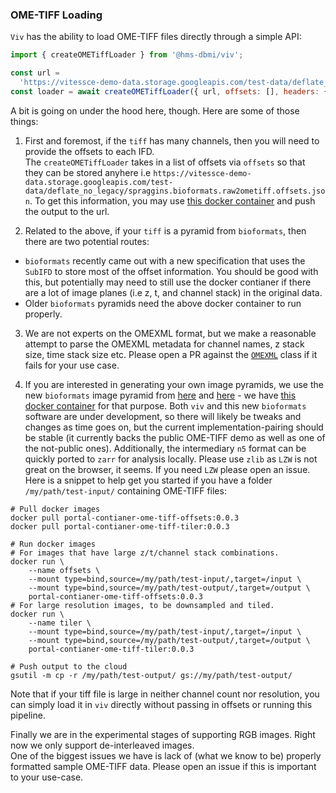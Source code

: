 ### OME-TIFF Loading

`Viv` has the ability to load OME-TIFF files directly through a simple API:

```javascript
import { createOMETiffLoader } from '@hms-dbmi/viv';

const url =
  'https://vitessce-demo-data.storage.googleapis.com/test-data/deflate_no_legacy/spraggins.bioformats.raw2ometiff.ome.tif';
const loader = await createOMETiffLoader({ url, offsets: [], headers: {} });
```

A bit is going on under the hood here, though. Here are some of those things:

1. First and foremost, if the `tiff` has many channels, then you will need to provide the offsets to each IFD.  
   The `createOMETiffLoader` takes in a list of offsets via `offsets` so that they can be stored anyhere i.e `https://vitessce-demo-data.storage.googleapis.com/test-data/deflate_no_legacy/spraggins.bioformats.raw2ometiff.offsets.json`. To get this information, you may use [this docker container](https://hub.docker.com/r/hubmap/portal-container-ome-tiff-offsets) and push the output to the url.

2. Related to the above, if your `tiff` is a pyramid from `bioformats`, then there are two potential routes:

- `bioformats` recently came out with a new specification that uses the `SubIFD` to store most of the offset information. You should be good with this, but potentially may need to still use the docker contianer if there are a lot of image planes (i.e z, t, and channel stack) in the original data.
- Older `bioformats` pyramids need the above docker container to run properly.

3. We are not experts on the OMEXML format, but we make a reasonable attempt to parse the OMEXML metadata for channel names, z stack size, time stack size etc. Please open a PR against the [`OMEXML`](https://github.com/hms-dbmi/viv/tree/master/src/loaders/omeXML.js) class if it fails for your use case.

4. If you are interested in generating your own image pyramids, we use the new `bioformats` image pyramid from [here](https://github.com/glencoesoftware/bioformats2raw) and [here](https://github.com/glencoesoftware/raw2ometiff) - we have [this docker container](https://hub.docker.com/r/hubmap/portal-container-ome-tiff-tiler) for that purpose. Both `viv` and this new `bioformats` software are under development, so there will likely be tweaks and changes as time goes on, but the current implementation-pairing should be stable (it currently backs the public OME-TIFF demo as well as one of the not-public ones). Additionally, the intermediary `n5` format can be quickly ported to `zarr` for analysis locally. Please use `zlib` as `LZW` is not great on the browser, it seems. If you need `LZW` please open an issue. Here is a snippet to help get you started if you have a folder `/my/path/test-input/` containing OME-TIFF files:

```shell
# Pull docker images
docker pull portal-contianer-ome-tiff-offsets:0.0.3
docker pull portal-contianer-ome-tiff-tiler:0.0.3

# Run docker images
# For images that have large z/t/channel stack combinations.
docker run \
    --name offsets \
    --mount type=bind,source=/my/path/test-input/,target=/input \
    --mount type=bind,source=/my/path/test-output/,target=/output \
    portal-contianer-ome-tiff-offsets:0.0.3
# For large resolution images, to be downsampled and tiled.
docker run \
    --name tiler \
    --mount type=bind,source=/my/path/test-input/,target=/input \
    --mount type=bind,source=/my/path/test-output/,target=/output \
    portal-contianer-ome-tiff-tiler:0.0.3

# Push output to the cloud
gsutil -m cp -r /my/path/test-output/ gs://my/path/test-output/
```

Note that if your tiff file is large in neither channel count nor resolution, you can simply load it in `viv` directly without passing in offsets or running this pipeline.

Finally we are in the experimental stages of supporting RGB images. Right now we only support de-interleaved images.  
One of the biggest issues we have is lack of (what we know to be) properly formatted sample OME-TIFF data. Please open an issue if this is important to your use-case.
